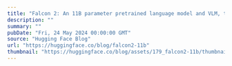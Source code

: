 ```yaml
---
title: "Falcon 2: An 11B parameter pretrained language model and VLM, trained on over 5000B tokens tokens and 11 languages"
description: ""
summary: ""
pubDate: "Fri, 24 May 2024 00:00:00 GMT"
source: "Hugging Face Blog"
url: "https://huggingface.co/blog/falcon2-11b"
thumbnail: "https://huggingface.co/blog/assets/179_falcon2-11b/thumbnail.jpg"
---
```



